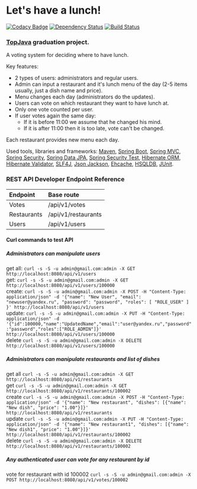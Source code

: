 # Let's have a lunch!

[![Codacy Badge](https://api.codacy.com/project/badge/Grade/8a7ef2521d7d43d98e4f8fb1a6783853)](https://www.codacy.com/app/gml-jackson/LetsHaveALunch?utm_source=github.com&amp;utm_medium=referral&amp;utm_content=jacksn/LetsHaveALunch&amp;utm_campaign=Badge_Grade)
[![Dependency Status](https://dependencyci.com/github/jacksn/LetsHaveALunch/badge)](https://dependencyci.com/github/jacksn/LetsHaveALunch)
[![Build Status](https://travis-ci.org/jacksn/LetsHaveALunch.svg?branch=master)](https://travis-ci.org/jacksn/LetsHaveALunch)

### <a href="http://javawebinar.ru/topjava/">TopJava</a> graduation project.

A voting system for deciding where to have lunch.

Key features:
 * 2 types of users: administrators and regular users.
 * Admin can input a restaurant and it's lunch menu of the day (2-5 items usually, just a dish name and price).
 * Menu changes each day (administrators do the updates).
 * Users can vote on which restaurant they want to have lunch at.
 * Only one vote counted per user.
 * If user votes again the same day:
    - If it is before 11:00 we assume that he changed his mind.
    - If it is after 11:00 then it is too late, vote can't be changed.

Each restaurant provides new menu each day.

Used tools, libraries and frameworks:
 <a href="http://maven.apache.org/">Maven</a>,
 <a href="http://projects.spring.io/spring-boot/">Spring Boot</a>,
 <a href="http://docs.spring.io/spring/docs/current/spring-framework-reference/html/mvc.html">Spring MVC</a>,
 <a href="http://projects.spring.io/spring-security/">Spring Security</a>,
 <a href="http://projects.spring.io/spring-data-jpa/">Spring Data JPA</a>,
 <a href="http://spring.io/blog/2014/05/07/preview-spring-security-test-method-security">Spring Security Test</a>,
 <a href="http://hibernate.org/orm/">Hibernate ORM</a>,
 <a href="http://hibernate.org/validator/">Hibernate Validator</a>,
 <a href="http://www.slf4j.org/">SLF4J</a>,
 <a href="https://github.com/FasterXML/jackson">Json Jackson</a>,
 <a href="http://ehcache.org">Ehcache</a>,
 <a href="http://hsqldb.org//">HSQLDB</a>,
 <a href="http://junit.org/">JUnit</a>.

### REST API Developer Endpoint Reference
| Endpoint    |     Base route      |
|:----------- |:------------------- |
| Votes       | /api/v1/votes       |
| Restaurants | /api/v1/restaurants |
| Users       | /api/v1/users       |

#### Curl commands to test API
##### Administrators can manipulate users
get all: `curl -s -S -u admin@gmail.com:admin -X GET http://localhost:8080/api/v1/users`  
get: `curl -s -S -u admin@gmail.com:admin -X GET http://localhost:8080/api/v1/users/100000`  
create: `curl -s -S -u admin@gmail.com:admin -X POST -H "Content-Type: application/json" -d '{"name": "New User", "email": "newuser@yandex.ru", "password": "password", "roles": [ "ROLE_USER" ] }' http://localhost:8080/api/v1/users`  
update: `curl -s -S -u admin@gmail.com:admin -X PUT -H "Content-Type: application/json" -d '{"id":100000,"name":"UpdatedName","email":"user@yandex.ru","password":"password","roles":["ROLE_ADMIN"]}' http://localhost:8080/api/v1/users/100000`  
delete  `curl -s -S -u admin@gmail.com:admin -X DELETE http://localhost:8080/api/v1/users/100000`  

##### Administrators can manipulate restaurants and list of dishes
get all `curl -s -S -u admin@gmail.com:admin -X GET http://localhost:8080/api/v1/restaurants`  
get     `curl -s -S -u admin@gmail.com:admin -X GET http://localhost:8080/api/v1/restaurants/100002`  
create  `curl -s -S -u admin@gmail.com:admin -X POST -H "Content-Type: application/json" -d '{"name": "New restaurant", "dishes": [{"name": "New dish", "price": "1.00"}]}' http://localhost:8080/api/v1/restaurants`  
update  `curl -s -S -u admin@gmail.com:admin -X PUT -H "Content-Type: application/json" -d '{"name": "New restaurant1", "dishes": [{"name": "New dish1", "price": "1.00"}]}' http://localhost:8080/api/v1/restaurants/100002`  
delete  `curl -s -S -u admin@gmail.com:admin -X DELETE http://localhost:8080/api/v1/restaurants/100002`

##### Any authenticated user can vote for any restaurant by id
vote for restaurant with id 100002 `curl -s -S -u admin@gmail.com:admin -X POST http://localhost:8080/api/v1/votes/100002`
    